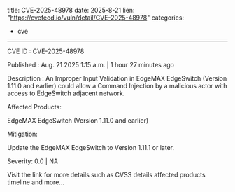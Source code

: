  
title: CVE-2025-48978
date: 2025-8-21
lien: "https://cvefeed.io/vuln/detail/CVE-2025-48978"
categories:
  - cve
---

CVE ID : CVE-2025-48978

Published :  Aug. 21
2025
1:15 a.m. | 1 hour
27 minutes ago

Description : An Improper Input Validation in EdgeMAX EdgeSwitch (Version 1.11.0 and earlier) could allow a Command Injection by a malicious actor with access to EdgeSwitch adjacent network.

Affected Products:

EdgeMAX EdgeSwitch (Version 1.11.0 and earlier) 

  

Mitigation:

Update the EdgeMAX EdgeSwitch to Version 1.11.1 or later.

Severity: 0.0 | NA

Visit the link for more details
such as CVSS details
affected products
timeline
and more...
